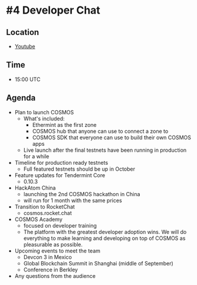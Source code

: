 # #4 Developer Chat

## Location
* [Youtube](https://www.youtube.com/watch?v=dSrOyp9iAro)

## Time
* 15:00 UTC

## Agenda
* Plan to launch COSMOS
  * What's included:
    * Ethermint as the first zone
    * COSMOS hub that anyone can use to connect a zone to
    * COSMOS SDK that everyone can use to build their own COSMOS apps
  * Live launch after the final testnets have been running in production for a while
* Timeline for production ready testnets
  * Full featured testnets should be up in October
* Feature updates for Tendermint Core
  * 0.10.3
* HackAtom China
  * launching the 2nd COSMOS hackathon in China
  * will run for 1 month with the same prices
* Transition to RocketChat
  * cosmos.rocket.chat
* COSMOS Academy
  * focused on developer training
  * The platform with the greatest developer adoption wins. We will do everything to make learning and developing on top of COSMOS as pleasurable as possible.
* Upcoming events to meet the team
  * Devcon 3 in Mexico
  * Global Blockchain Summit in Shanghai (middle of September)
  * Conference in Berkley 
* Any questions from the audience
